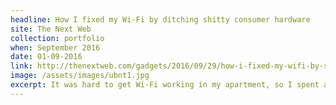 ```yaml
---
headline: How I fixed my Wi-Fi by ditching shitty consumer hardware
site: The Next Web
collection: portfolio
when: September 2016
date: 01-09-2016
link: http://thenextweb.com/gadgets/2016/09/29/how-i-fixed-my-wifi-by-stopping-buying-shitty-consumer-hardware/
image: /assets/images/ubnt1.jpg
excerpt: It was hard to get Wi-Fi working in my apartment, so I spent a lot of time researching a solution. I came to Ubiquiti, which fixed my problems, so I wrote about my experience for The Next Web.
---
```

